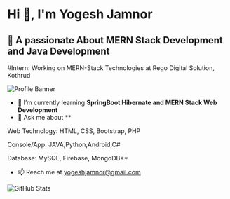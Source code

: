 # Hi 👋, I'm Yogesh Jamnor

## 🚀 A passionate About MERN Stack Development and Java Development 

#Intern: Working on MERN-Stack Technologies at Rego Digital Solution, Kothrud 


![Profile Banner](https://negativespace.co/programmer-code/)  

- 🌱 I’m currently learning **SpringBoot Hibernate and  MERN Stack Web Development**  
- 💬 Ask me about **
  
Web Technology: HTML, CSS, Bootstrap, PHP

Console/App: JAVA,Python,Android,C#

Database: MySQL, Firebase, MongoDB**  
- 📫 Reach me at [yogeshjamnor@gmail.com](mailto:yogeshjamnor@gmail.com)  

![GitHub Stats](https://github-readme-stats.vercel.app/api?username=yogeshjamnor&show_icons=true&theme=dark)
